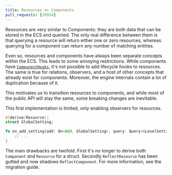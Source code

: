 ```yaml
---
title: Resources as Components
pull_requests: [20934]
---
```


Resources are very similar to Components: they are both data that can be stored in the ECS and queried.
The only real difference between them is that querying a resource will return either one or zero resources, whereas querying for a component can return any number of matching entities.

Even so, resources and components have always been separate concepts within the ECS.
This leads to some annoying restrictions.
While components have [`ComponentHooks`](https://docs.rs/bevy/latest/bevy/ecs/component/struct.ComponentHooks.html), it's not possible to add lifecycle hooks to resources.
The same is true for relations, observers, and a host of other concepts that already exist for components.
Moreover, the engine internals contain a lot of duplication because of it.

This motivates us to transition resources to components, and while most of the public API will stay the same, some breaking changes are inevitable.

This first implementation is limited, only enabling observers for resources.

```rust
#[derive(Resource)]
struct GlobalSetting;

fn on_add_setting(add: On<Add, GlobalSetting>, query: Query<&LevelSetting>) {
    // ...
}
```

The main drawbacks are twofold. First it's no longer to derive both `Component` and `Resource` for a struct.
Secondly `ReflectResource` has been gutted and now shadows `ReflectComponent`.
For more information, see the migration guide.
